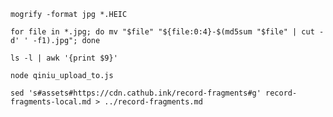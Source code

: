 ```shell
mogrify -format jpg *.HEIC
```

```shell
for file in *.jpg; do mv "$file" "${file:0:4}-$(md5sum "$file" | cut -d' ' -f1).jpg"; done
```

```shell
ls -l | awk '{print $9}'
```

```shell
node qiniu_upload_to.js
```

```shell
sed 's#assets#https://cdn.cathub.ink/record-fragments#g' record-fragments-local.md > ../record-fragments.md
```